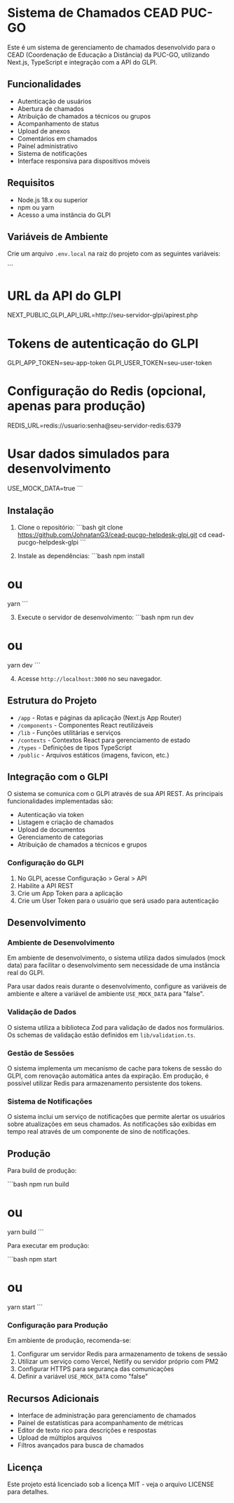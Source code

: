 # Sistema de Chamados CEAD PUC-GO

Este é um sistema de gerenciamento de chamados desenvolvido para o CEAD (Coordenação de Educação a Distância) da PUC-GO, utilizando Next.js, TypeScript e integração com a API do GLPI.

## Funcionalidades

- Autenticação de usuários
- Abertura de chamados
- Atribuição de chamados a técnicos ou grupos
- Acompanhamento de status
- Upload de anexos
- Comentários em chamados
- Painel administrativo
- Sistema de notificações
- Interface responsiva para dispositivos móveis

## Requisitos

- Node.js 18.x ou superior
- npm ou yarn
- Acesso a uma instância do GLPI

## Variáveis de Ambiente

Crie um arquivo `.env.local` na raiz do projeto com as seguintes variáveis:

\`\`\`
# URL da API do GLPI
NEXT_PUBLIC_GLPI_API_URL=http://seu-servidor-glpi/apirest.php

# Tokens de autenticação do GLPI
GLPI_APP_TOKEN=seu-app-token
GLPI_USER_TOKEN=seu-user-token

# Configuração do Redis (opcional, apenas para produção)
REDIS_URL=redis://usuario:senha@seu-servidor-redis:6379

# Usar dados simulados para desenvolvimento
USE_MOCK_DATA=true
\`\`\`

## Instalação

1. Clone o repositório:
\`\`\`bash
git clone https://github.com/JohnatanG3/cead-pucgo-helpdesk-glpi.git
cd cead-pucgo-helpdesk-glpi
\`\`\`

2. Instale as dependências:
\`\`\`bash
npm install
# ou
yarn
\`\`\`

3. Execute o servidor de desenvolvimento:
\`\`\`bash
npm run dev
# ou
yarn dev
\`\`\`

4. Acesse `http://localhost:3000` no seu navegador.

## Estrutura do Projeto

- `/app` - Rotas e páginas da aplicação (Next.js App Router)
- `/components` - Componentes React reutilizáveis
- `/lib` - Funções utilitárias e serviços
- `/contexts` - Contextos React para gerenciamento de estado
- `/types` - Definições de tipos TypeScript
- `/public` - Arquivos estáticos (imagens, favicon, etc.)

## Integração com o GLPI

O sistema se comunica com o GLPI através de sua API REST. As principais funcionalidades implementadas são:

- Autenticação via token
- Listagem e criação de chamados
- Upload de documentos
- Gerenciamento de categorias
- Atribuição de chamados a técnicos e grupos

### Configuração do GLPI

1. No GLPI, acesse Configuração > Geral > API
2. Habilite a API REST
3. Crie um App Token para a aplicação
4. Crie um User Token para o usuário que será usado para autenticação

## Desenvolvimento

### Ambiente de Desenvolvimento

Em ambiente de desenvolvimento, o sistema utiliza dados simulados (mock data) para facilitar o desenvolvimento sem necessidade de uma instância real do GLPI.

Para usar dados reais durante o desenvolvimento, configure as variáveis de ambiente e altere a variável de ambiente `USE_MOCK_DATA` para "false".

### Validação de Dados

O sistema utiliza a biblioteca Zod para validação de dados nos formulários. Os schemas de validação estão definidos em `lib/validation.ts`.

### Gestão de Sessões

O sistema implementa um mecanismo de cache para tokens de sessão do GLPI, com renovação automática antes da expiração. Em produção, é possível utilizar Redis para armazenamento persistente dos tokens.

### Sistema de Notificações

O sistema inclui um serviço de notificações que permite alertar os usuários sobre atualizações em seus chamados. As notificações são exibidas em tempo real através de um componente de sino de notificações.

## Produção

Para build de produção:

\`\`\`bash
npm run build
# ou
yarn build
\`\`\`

Para executar em produção:

\`\`\`bash
npm start
# ou
yarn start
\`\`\`

### Configuração para Produção

Em ambiente de produção, recomenda-se:

1. Configurar um servidor Redis para armazenamento de tokens de sessão
2. Utilizar um serviço como Vercel, Netlify ou servidor próprio com PM2
3. Configurar HTTPS para segurança das comunicações
4. Definir a variável `USE_MOCK_DATA` como "false"

## Recursos Adicionais

- Interface de administração para gerenciamento de chamados
- Painel de estatísticas para acompanhamento de métricas
- Editor de texto rico para descrições e respostas
- Upload de múltiplos arquivos
- Filtros avançados para busca de chamados

## Licença

Este projeto está licenciado sob a licença MIT - veja o arquivo LICENSE para detalhes.
